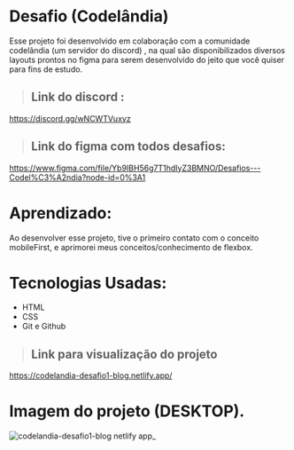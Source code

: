 # Desafio (Codelândia)
Esse projeto foi desenvolvido em colaboração com a comunidade codelândia (um servidor do discord) , na qual são disponibilizados diversos layouts prontos no figma para serem desenvolvido do jeito que você quiser para fins de estudo.

>## Link do discord : 
https://discord.gg/wNCWTVuxyz
>## Link do figma com todos desafios: 
https://www.figma.com/file/Yb9IBH56g7T1hdIyZ3BMNO/Desafios---Codel%C3%A2ndia?node-id=0%3A1

# Aprendizado:
Ao desenvolver esse projeto, tive o primeiro contato com o conceito mobileFirst, e aprimorei meus conceitos/conhecimento de flexbox.

# Tecnologias Usadas:
- HTML
- CSS 
- Git e Github

>## Link para visualização do projeto
https://codelandia-desafio1-blog.netlify.app/


# Imagem do projeto (DESKTOP).

![codelandia-desafio1-blog netlify app_](https://user-images.githubusercontent.com/102332042/190523761-1eefe30f-6e46-4a7c-a2cc-c8fb33d1c4fa.png)



